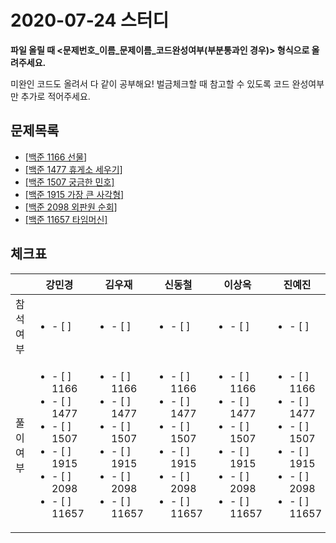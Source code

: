 # 2020-07-24 스터디

**파일 올릴 때 <문제번호\_이름\_문제이름_코드완성여부(부분통과인 경우)> 형식으로 올려주세요.**

미완인 코드도 올려서 다 같이 공부해요! 벌금체크할 때 참고할 수 있도록 코드 완성여부만 추가로 적어주세요.



## 문제목록

- [[백준 1166 선물](https://www.acmicpc.net/problem/1166)]
- [[백준 1477 휴게소 세우기]](https://www.acmicpc.net/problem/1477)
- [[백준 1507 궁금한 민호]](https://www.acmicpc.net/problem/1507)
- [[백준 1915 가장 큰 사각형]](https://www.acmicpc.net/problem/1915)
- [[백준 2098 외판원 순회]](https://www.acmicpc.net/problem/2098)
- [[백준 11657 타임머신]](https://www.acmicpc.net/problem/11657)



## 체크표

|        | 강민경 | 김우재| 신동철| 이상옥| 진예진 |
| -------| -----| ------| ---- | ----| ------|
| 참석여부 | <ul><li>- [ ] </li></ul>| <ul><li>- [ ] </li></ul>| <ul><li>- [ ] </li></ul>| <ul><li>- [ ] </li></ul> | <ul><li>- [ ] </li></ul>|
| 풀이여부 | <ul><li>- [ ] 1166</li><li>- [ ] 1477</li><li>- [ ] 1507</li><li>- [ ] 1915</li><li>- [ ] 2098</li><li>- [ ] 11657</li></ul> | <ul><li>- [ ] 1166</li><li>- [ ] 1477</li><li>- [ ] 1507</li><li>- [ ] 1915</li><li>- [ ] 2098</li><li>- [ ] 11657</li></ul> | <ul><li>- [ ] 1166</li><li>- [ ] 1477</li><li>- [ ] 1507</li><li>- [ ] 1915</li><li>- [ ] 2098</li><li>- [ ] 11657</li></ul> | <ul><li>- [ ] 1166</li><li>- [ ] 1477</li><li>- [ ] 1507</li><li>- [ ] 1915</li><li>- [ ] 2098</li><li>- [ ] 11657</li></ul> | <ul><li>- [ ] 1166</li><li>- [ ] 1477</li><li>- [ ] 1507</li><li>- [ ] 1915</li><li>- [ ] 2098</li><li>- [ ] 11657</li></ul> |
